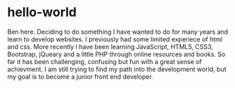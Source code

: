 # hello-world

Ben here. Deciding to do something I have wanted to do for many years and learn to develop websites. I previously had some limited experiece of html and css. More recently I have been learning JavaScript, HTML5, CSS3, Bootstrap, jQueary and a little PHP through online resources and books. So far it has been challenging, confusing but fun with a great sense of achievment. I am still trying to find my path into the development world, but my goal is to become a junior front end developer.
